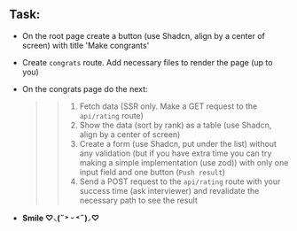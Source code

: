 ## Task:

- On the root page create a button (use Shadcn, align by a center of screen) with title 'Make congrants'
- Create `congrats` route. Add necessary files to render the page (up to you)
- On the congrats page do the next:

  > > 1.  Fetch data (SSR only. Make a GET request to the `api/rating` route)
  > > 2.  Show the data (sort by rank) as a table (use Shadcn, align by a center of screen)
  > > 3.  Create a form (use Shadcn, put under the list) without any validation (but if you have extra time you can try making a simple implementation (use zod)) with only one input field and one button (`Push result`)
  > > 4.  Send a POST request to the `api/rating` route with your success time (ask interviewer) and revalidate the necessary path to see the result










































- **Smile ♡⸜(˶˃ ᵕ ˂˶)⸝♡**
